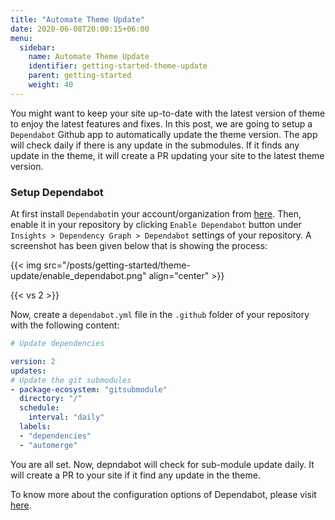 ```yaml
---
title: "Automate Theme Update"
date: 2020-06-08T20:00:15+06:00
menu:
  sidebar:
    name: Automate Theme Update
    identifier: getting-started-theme-update
    parent: getting-started
    weight: 40
---
```


You might want to keep your site up-to-date with the latest version of theme to enjoy the latest features and fixes. In this post, we are going to setup a `Dependabot` Github app to automatically update the theme version. The app will check daily if there is any update in the submodules. If it finds any update in the theme, it will create a PR updating your site to the latest theme version.

### Setup Dependabot

At first install `Dependabot`in your account/organization from [here](https://github.com/marketplace/dependabot-preview). Then, enable it in your repository by clicking `Enable Dependabot` button under `Insights > Dependency Graph > Dependabot` settings of your repository. A screenshot has been given below that is showing the process:

{{< img src="/posts/getting-started/theme-update/enable_dependabot.png" align="center" >}}

{{< vs 2 >}}

Now, create a `dependabot.yml` file in the `.github` folder of your repository with the following content:

```yaml
# Update dependencies

version: 2
updates:
# Update the git submodules
- package-ecosystem: "gitsubmodule"
  directory: "/"
  schedule:
    interval: "daily"
  labels:
  - "dependencies"
  - "automerge"
```

You are all set. Now, depndabot will check for sub-module update daily. It will create a PR to your site if it find any update in the theme.

To know more about the configuration options of Dependabot, please visit [here](https://docs.github.com/en/free-pro-team@latest/github/administering-a-repository/configuration-options-for-dependency-updates).
